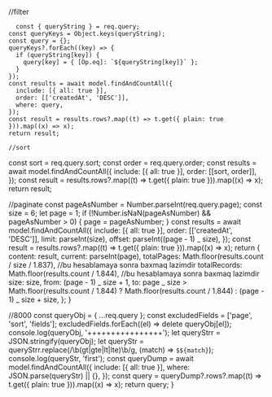 //filter

      const { queryString } = req.query;
    const queryKeys = Object.keys(queryString);
    const query = {};
    queryKeys?.forEach((key) => {
      if (queryString[key]) {
        query[key] = { [Op.eq]: `${queryString[key]}` };
      }
    });
    const results = await model.findAndCountAll({
      include: [{ all: true }],
      order: [['createdAt', 'DESC']],
      where: query,
    });
    const result = results.rows?.map((t) => t.get({ plain: true })).map((x) => x);
    return result;

    //sort

const sort = req.query.sort;
const order = req.query.order;
const results = await model.findAndCountAll({
include: [{ all: true }],
order: [[sort, order]],
});
const result = results.rows?.map((t) => t.get({ plain: true })).map((x) => x);
return result;

//paginate
const pageAsNumber = Number.parseInt(req.query.page);
const size = 6;
let page = 1;
if (!Number.isNaN(pageAsNumber) && pageAsNumber > 0) {
page = pageAsNumber;
}
const results = await model.findAndCountAll({
include: [{ all: true }],
order: [['createdAt', 'DESC']],
limit: parseInt(size),
offset: parseInt((page - 1) _ size),
});
const result = results.rows?.map((t) => t.get({ plain: true })).map((x) => x);
return {
content: result,
current: parseInt(page),
totalPages: Math.floor(results.count / size / 1.837), //bu hesablamaya sonra baxmaq lazimdir
totalRecords: Math.floor(results.count / 1.844), //bu hesablamaya sonra baxmaq lazimdir
size: size,
from: (page - 1) _ size + 1,
to:
page _ size > Math.floor(results.count / 1.844)
? Math.floor(results.count / 1.844)
: (page - 1) _ size + size,
};
}

//8000
 const queryObj = { ...req.query };
    const excludedFields = ['page', 'sort', 'fields'];
    excludedFields.forEach((el) => delete queryObj[el]);
    console.log(queryObj, '++++++++++++++++');
    let queryStrr = JSON.stringify(queryObj);
    let queryStr = queryStrr.replace(/\b(gt|gte|lt|lte)\b/g, (match) => `$${match}`);
    console.log(queryStr, 'first');
    const queryDump = await model.findAndCountAll({
      include: [{ all: true }],
      where: JSON.parse(queryStr) || {},
    });
    const query = queryDump?.rows?.map((t) => t.get({ plain: true })).map((x) => x);
    return query;
  }
